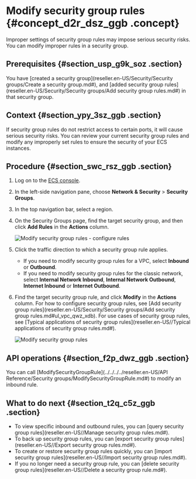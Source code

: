 # Modify security group rules {#concept_d2r_dsz_ggb .concept}

Improper settings of security group rules may impose serious security risks. You can modify improper rules in a security group.

## Prerequisites {#section_usp_g9k_soz .section}

You have [created a security group](reseller.en-US/Security/Security groups/Create a security group.md#), and [added security group rules](reseller.en-US/Security/Security groups/Add security group rules.md#) in that security group.

## Context {#section_ypy_3sz_ggb .section}

If security group rules do not restrict access to certain ports, it will cause serious security risks. You can review your current security group rules and modify any improperly set rules to ensure the security of your ECS instances.

## Procedure {#section_swc_rsz_ggb .section}

1.  Log on to the [ECS console](https://partners-intl.console.aliyun.com/#/ecs).
2.  In the left-side navigation pane, choose **Network & Security** \> **Security Groups**.
3.  In the top navigation bar, select a region.
4.  On the Security Groups page, find the target security group, and then click **Add Rules** in the **Actions** column.

    ![Modify security group rules - configure rules](images/35540_en-US.png)

5.  Click the traffic direction to which a security group rule applies.
    -   If you need to modify security group rules for a VPC, select **Inbound** or **Outbound**.
    -   If you need to modify security group rules for the classic network, select **Internal Network Inbound**, **Internal Network Outbound**, **Internet Inbound** or **Internet Outbound**.
6.  Find the target security group rule, and click **Modify** in the **Actions** column. For how to configure security group rules, see [Add security group rules](reseller.en-US/Security/Security groups/Add security group rules.md#ul_vpc_qwz_xdb). For use cases of security group rules, see [Typical applications of security group rules](reseller.en-US//Typical applications of security group rules.md#).

    ![Modify security group rules](images/35541_en-US.png)


## API operations {#section_f2p_dwz_ggb .section}

You can call [ModifySecurityGroupRule](../../../../reseller.en-US/API Reference/Security groups/ModifySecurityGroupRule.md#) to modify an inbound rule.

## What to do next {#section_t2q_c5z_ggb .section}

-   To view specific inbound and outbound rules, you can [query security group rules](reseller.en-US//Manage security group rules.md#).
-   To back up security group rules, you can [export security group rules](reseller.en-US//Export security group rules.md#).
-   To create or restore security group rules quickly, you can [import security group rules](reseller.en-US//Import security group rules.md#).
-   If you no longer need a security group rule, you can [delete security group rules](reseller.en-US//Delete a security group rule.md#).

